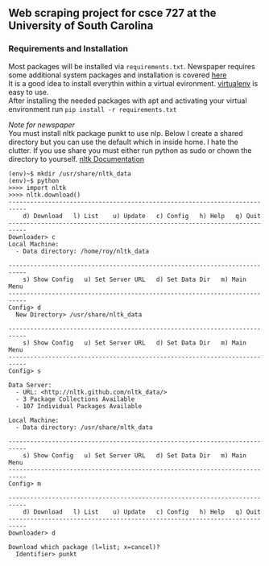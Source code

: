 ## Web scraping project for csce 727 at the University of South Carolina



### Requirements and Installation
Most packages will be installed via `requirements.txt`. Newspaper requires some additional system packages and installation is covered [here](http://newspaper.readthedocs.io/en/latest/user_guide/install.html)  
It is a good idea to install everythin within a virtual evironment. [virtualenv](https://virtualenv.pypa.io/en/stable/) is easy to use.  
After installing the needed packages with apt and activating your virtual environment run `pip install -r requirements.txt` 


*Note for newspaper*  
You must install nltk package punkt to use nlp. Below I create a shared directory but you can use the default which in inside home. I hate the clutter. If you use share you must either run python as sudo or chown the directory to yourself. 
[nltk Documentation](https://media.readthedocs.org/pdf/nltk/latest/nltk.pdf)
```
(env)~$ mkdir /usr/share/nltk_data
(env)~$ python
>>>> import nltk
>>>> nltk.download()
---------------------------------------------------------------------------
    d) Download   l) List    u) Update   c) Config   h) Help   q) Quit
---------------------------------------------------------------------------
Downloader> c
Local Machine:
  - Data directory: /home/roy/nltk_data

---------------------------------------------------------------------------
    s) Show Config   u) Set Server URL   d) Set Data Dir   m) Main Menu
---------------------------------------------------------------------------
Config> d
  New Directory> /usr/share/nltk_data

---------------------------------------------------------------------------
    s) Show Config   u) Set Server URL   d) Set Data Dir   m) Main Menu
---------------------------------------------------------------------------
Config> s

Data Server:
  - URL: <http://nltk.github.com/nltk_data/>
  - 3 Package Collections Available
  - 107 Individual Packages Available

Local Machine:
  - Data directory: /usr/share/nltk_data

---------------------------------------------------------------------------
    s) Show Config   u) Set Server URL   d) Set Data Dir   m) Main Menu
---------------------------------------------------------------------------
Config> m

---------------------------------------------------------------------------
    d) Download   l) List    u) Update   c) Config   h) Help   q) Quit
---------------------------------------------------------------------------
Downloader> d

Download which package (l=list; x=cancel)?
  Identifier> punkt
```

